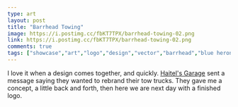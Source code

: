 ```yaml
---
type: art
layout: post
title: "Barrhead Towing"
image: https://i.postimg.cc/fbKT7TPX/barrhead-towing-02.png
link: https://i.postimg.cc/fbKT7TPX/barrhead-towing-02.png
comments: true
tags: ["showcase","art","logo","design","vector","barrhead","blue heron"]
---
```

I love it when a design comes together, and quickly.  [Haitel's Garage](https://www.haitelsgarage.com) sent a message saying they wanted to rebrand their tow trucks.  They gave me a concept, a little back and forth, then here we are next day with a finished logo. 
